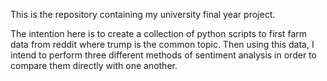 This is the repository containing my university final year project.

The intention here is to create a collection of python scripts to first farm data from reddit where trump is the common topic. Then using this data, I intend to perform three different methods of sentiment analysis in order to compare them directly
with one another.
